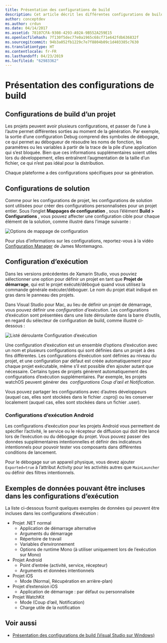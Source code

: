 ```yaml
---
title: Présentation des configurations de build
description: Cet article décrit les différentes configurations de build dans Visual Studio pour Mac
author: conceptdev
ms.author: crdun
ms.date: 04/14/2017
ms.assetid: 78107CFA-9308-4293-A92A-9B552A259E15
ms.openlocfilehash: 7f130f5dec77e0a1965c68cf71e642fdb636832f
ms.sourcegitcommit: 94b3a052fb1229c7e7f8804b09c1d403385c7630
ms.translationtype: HT
ms.contentlocale: fr-FR
ms.lasthandoff: 04/23/2019
ms.locfileid: "62983362"
---
```

# <a name="understanding-build-configurations"></a>Présentation des configurations de build

## <a name="project-build-configurations"></a>Configurations de build d’un projet

Les projets peuvent avoir plusieurs configurations, et passer de l’une à l’autre permet différentes sorties au moment de la génération. Par exemple, la sortie d’une configuration Debug comprend des symboles de débogage, ce qui permet au débogueur de résoudre les noms de fonction, les paramètres ou les variables à partir de la trace de la pile d’une application qui s’est bloquée. Bien que ces informations supplémentaires soient utiles lors du développement, elles entraînent l’augmentation de la taille d’un fichier, ce qui n’est pas idéal pour la distribution.

Chaque plateforme a des configurations spécifiques pour sa génération.

## <a name="solution-configurations"></a>Configurations de solution

Comme pour les configurations de projet, les configurations de solution sont utilisées pour créer des configurations personnalisées pour un projet entier. Sous l’onglet **Mappages de configuration** , sous l’élément **Build > Configurations** , vous pouvez affecter une configuration cible pour chaque élément de la solution, comme illustré dans l’image suivante :

![Options de mappage de configuration](media/projects-and-solutions-image3.png)

Pour plus d’informations sur les configurations, reportez-vous à la vidéo [Configuration Manager](https://www.youtube.com/watch?v=tjSdkqYh5Vg) de James Montemagno.

## <a name="run-configuration"></a>Configuration d’exécution

Dans les versions précédentes de Xamarin Studio, vous pouviez sélectionner une option pour définir un projet en tant que **Projet de démarrage**, qui est le projet exécuté/débogué quand vous utilisez la commande générale exécuter/déboguer. Le nom du projet était indiqué en gras dans le panneau des projets.

Dans Visual Studio pour Mac, au lieu de définir un projet de démarrage, vous pouvez définir une _configuration d’exécution_. Les configurations d’exécution sont présentées dans une liste déroulante dans la barre d’outils, en regard du sélecteur de configuration de build, comme illustré ci-dessous :

![Listé déroulante Configuration d’exécution](media/projects-and-solutions-image8.png)

Une configuration d’exécution est un ensemble d’options d’exécution avec un nom et plusieurs configurations qui sont définies dans un projet à des fins différentes. Les configurations d’exécution sont définies au niveau du projet, et une configuration par défaut est créée automatiquement pour chaque projet exécutable, même s’il est possible d’en ajouter autant que nécessaire. Certains types de projets génèrent automatiquement des configurations d’exécution supplémentaires. Par exemple, les projets watchOS peuvent générer des  _configurations Coup d’œil et Notification_.

Vous pouvez partager les configurations avec d’autres développeurs (auquel cas, elles sont stockées dans le fichier .csproj) ou les conserver localement (auquel cas, elles sont stockées dans un fichier .user).

### <a name="android-run-configurations"></a>Configurations d’exécution Android

Les configurations d’exécution pour les projets Android vous permettent de spécifier l’activité, le service ou le récepteur de diffusion qui doit être lancé lors de l’exécution ou du débogage du projet. Vous pouvez passer des données supplémentaires intentionnelles et définir des indicateurs intentionnels pour pouvoir tester vos composants dans différentes conditions de lancement.

Pour le débogage sur un appareil physique, vous devez ajouter `Exported=true` à l’attribut Activity pour les activités autres que `MainLauncher` ou définir des filtres intentionnels.

## <a name="examples-of-data-that-might-be-included-in-run-configurations"></a>Exemples de données pouvant être incluses dans les configurations d’exécution

La liste ci-dessous fournit quelques exemples de données qui peuvent être incluses dans les configurations d’exécution :

* Projet .NET normal
    * Application de démarrage alternative
    * Arguments du démarrage
    * Répertoire de travail
    * Variables d’environnement
    * Options de runtime Mono (à utiliser uniquement lors de l’exécution sur Mono)
* Projet Android
    * Point d’entrée (activité, service, récepteur)
    * Arguments et données intentionnels
* Projet iOS
    * Mode (Normal, Récupération en arrière-plan)
* Projet d’extension iOS
    * Application de démarrage : par défaut ou personnalisée
* Projet WatchKit
    * Mode (Coup d’œil, Notification)
    * Charge utile de la notification

## <a name="see-also"></a>Voir aussi

- [Présentation des configurations de build (Visual Studio sur Windows)](/visualstudio/ide/understanding-build-configurations)
